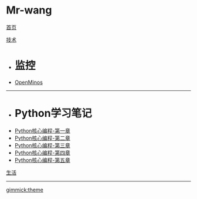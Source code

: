 # Mr-wang 

[首页](/)

[技术]()

  * # 监控
  * [OpenMinos](OpenMinos.md)
  - - - -
  * # Python学习笔记
  * [Python核心编程-第一章](Core-Python-Programming-1.md)
  * [Python核心编程-第二章](Core-Python-Programming-2.md)
  * [Python核心编程-第三章](Core-Python-Programming-3.md)
  * [Python核心编程-第四章](Core-Python-Programming-4.md)
  * [Python核心编程-第五章](Core-Python-Programming-5.md)

[生活](item2.md)
- - - -


[gimmick:theme](flatly)
